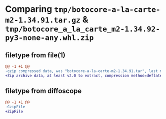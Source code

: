 # Comparing `tmp/botocore-a-la-carte-m2-1.34.91.tar.gz` & `tmp/botocore_a_la_carte_m2-1.34.92-py3-none-any.whl.zip`

## filetype from file(1)

```diff
@@ -1 +1 @@
-gzip compressed data, was "botocore-a-la-carte-m2-1.34.91.tar", last modified: Thu Apr 25 01:03:39 2024, max compression
+Zip archive data, at least v2.0 to extract, compression method=deflate
```

## filetype from diffoscope

```diff
@@ -1 +1 @@
-GzipFile
+ZipFile
```

